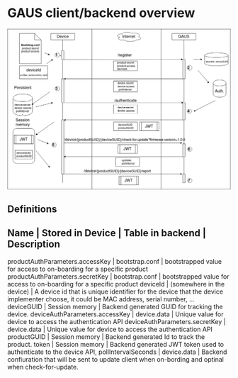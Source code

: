# GAUS client/backend overview

![overview](../pics/overview.png)

## Definitions

Name | Stored in Device | Table in backend | Description
----------------------------------------------------------
productAuthParameters.accessKey | bootstrap.conf            | bootstrapped value for access to on-boarding for a specific product
productAuthParameters.secretKey | bootstrap.conf            | bootstrapped value for access to on-boarding for a specific product
deviceId                        | (somewhere in the device) | A device id that is unique identifier for the device that the device implementer choose, it could be MAC address, serial number, ...
deviceGUID                      | Session memory            | Backend generated GUID for tracking the device.
deviceAuthParameters.accessKey  | device.data               | Unique value for device to access the authentication API
deviceAuthParameters.secretKey  | device.data               | Unique value for device to access the authentication API
productGUID                     | Session memory            | Backend generated Id to track the product.
token                           | Session memory            | Backend generated JWT token used to authenticate to the device API,
pollIntervalSeconds             | device.data               | Backend confiuration that will be sent to update client when on-bording and optinal when check-for-update.

